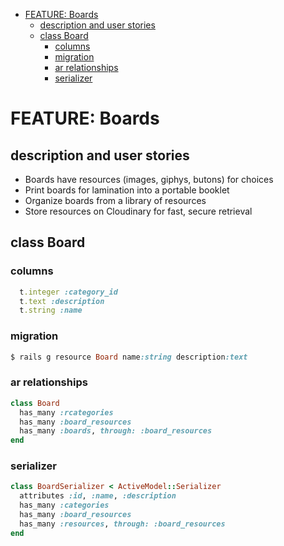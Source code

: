 <!-- START doctoc generated TOC please keep comment here to allow auto update -->
<!-- DON'T EDIT THIS SECTION, INSTEAD RE-RUN doctoc TO UPDATE -->


- [FEATURE: Boards](#feature-boards)
  - [description and user stories](#description-and-user-stories)
  - [class Board](#class-board)
    - [columns](#columns)
    - [migration](#migration)
    - [ar relationships](#ar-relationships)
    - [serializer](#serializer)

<!-- END doctoc generated TOC please keep comment here to allow auto update -->

# FEATURE: Boards

## description and user stories

- Boards have resources (images, giphys, butons) for choices
- Print boards for lamination into a portable booklet
- Organize boards from a library of resources
- Store resources on Cloudinary for fast, secure retrieval

## class Board

### columns

```ruby
  t.integer :category_id
  t.text :description
  t.string :name
```

### migration

```ruby
$ rails g resource Board name:string description:text
```

### ar relationships

```ruby
class Board
  has_many :rcategories
  has_many :board_resources
  has_many :boards, through: :board_resources
end
```

### serializer

```ruby
class BoardSerializer < ActiveModel::Serializer
  attributes :id, :name, :description
  has_many :categories
  has_many :board_resources
  has_many :resources, through: :board_resources
end
```
